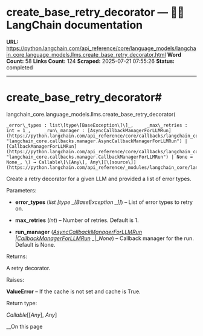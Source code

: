 # create_base_retry_decorator — 🦜🔗 LangChain  documentation

**URL:** https://python.langchain.com/api_reference/core/language_models/langchain_core.language_models.llms.create_base_retry_decorator.html
**Word Count:** 58
**Links Count:** 124
**Scraped:** 2025-07-21 07:55:26
**Status:** completed

---

# create\_base\_retry\_decorator\#

langchain\_core.language\_models.llms.create\_base\_retry\_decorator\(

    _error\_types : list\[type\[BaseException\]\]_,     _max\_retries : int = 1_,     _run\_manager : [AsyncCallbackManagerForLLMRun](https://python.langchain.com/api_reference/core/callbacks/langchain_core.callbacks.manager.AsyncCallbackManagerForLLMRun.html#langchain_core.callbacks.manager.AsyncCallbackManagerForLLMRun "langchain_core.callbacks.manager.AsyncCallbackManagerForLLMRun") | [CallbackManagerForLLMRun](https://python.langchain.com/api_reference/core/callbacks/langchain_core.callbacks.manager.CallbackManagerForLLMRun.html#langchain_core.callbacks.manager.CallbackManagerForLLMRun "langchain_core.callbacks.manager.CallbackManagerForLLMRun") | None = None_, \) → Callable\[\[Any\], Any\][\[source\]](https://python.langchain.com/api_reference/_modules/langchain_core/language_models/llms.html#create_base_retry_decorator)\#     

Create a retry decorator for a given LLM and provided a list of error types.

Parameters:     

  * **error\_types** \(_list_ _\[__type_ _\[__BaseException_ _\]__\]_\) – List of error types to retry on.

  * **max\_retries** \(_int_\) – Number of retries. Default is 1.

  * **run\_manager** \([_AsyncCallbackManagerForLLMRun_](https://python.langchain.com/api_reference/core/callbacks/langchain_core.callbacks.manager.AsyncCallbackManagerForLLMRun.html#langchain_core.callbacks.manager.AsyncCallbackManagerForLLMRun "langchain_core.callbacks.manager.AsyncCallbackManagerForLLMRun") _|_[_CallbackManagerForLLMRun_](https://python.langchain.com/api_reference/core/callbacks/langchain_core.callbacks.manager.CallbackManagerForLLMRun.html#langchain_core.callbacks.manager.CallbackManagerForLLMRun "langchain_core.callbacks.manager.CallbackManagerForLLMRun") _|__None_\) – Callback manager for the run. Default is None.

Returns:     

A retry decorator.

Raises:     

**ValueError** – If the cache is not set and cache is True.

Return type:     

_Callable_\[\[_Any_\], _Any_\]

__On this page